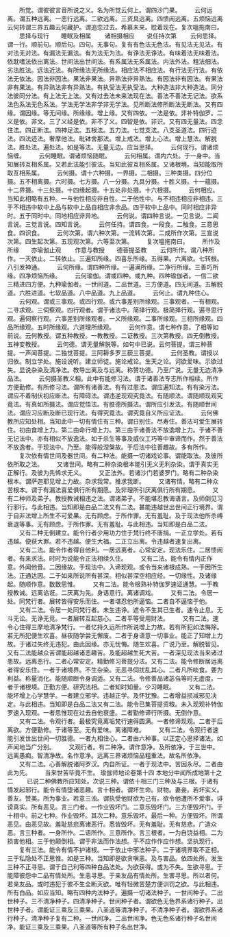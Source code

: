 <!-- { "loadSidebar": true } -->
　　所觉。谓彼彼言音所说之义。名为所觉云何上。谓四沙门果。
　　云何远离。谓五种远离。一恶行远离。二欲远离。三资具远离。四愦闹远离。五烦恼远离云何转谓三界五趣云何藏护。谓追恋过去。希慕未来。耽着现在。复次嗢拖南曰。
　　思择与现行　　睡眠及相属
　　诸相摄相应　　说任持次第
　　云何思择。谓一行。顺前句。顺后句。四句。无事句。复有有色法无色法。有见法无见法。有对法无对法。有漏法无漏法。有为法无为法。有诤法无诤法。有味着法无味着法。依耽嗜法依出离法。世间法出世间法。有系属法无系属法。内法外法。粗法细法。劣法胜法。远法近法。有所缘法无所缘法。相应法不相应法。有行法无行法。有依法无依法。因法非因法。果法非果法。异熟法非异熟法。有因法非有因法。有果法非有果法。有异熟法非有异熟法。有执受法无执受法。大种造法非大种造法。同分法彼同分法。有上法无上法。又有过去法未来法现在法。善法不善法无记法。欲系法色系法无色系法。学法无学法非学非无学法。见所断法修所断法无断法。又有四缘。谓因缘。等无间缘。所缘缘。增上缘。又有四依。一法是依。非补特伽罗。二义是依。非文。三了义经是依。非不了义。四智是依。非识。又有四无量法。四念住法。四正断法。四神足法。五根法。五力法。七觉支法。八支圣道法。四行迹法。四法迹法。奢摩他法。毗钵舍那法。增上戒法。增上心法。增上慧法。解脱法。胜处法。遍处法。如是等法。无量无边。应当思择。
　　云何现行。谓诸烦恼缠。
　　云何睡眠。谓诸烦恼随眠。
　　云何相属。谓内六处。于一身中。当知展转互相系属。又若此法能引彼法。当知此彼互相系属。又诸根境。当知能取所取互相系属。
　　云何摄。谓十六种摄。一界摄。二相摄。三种类摄。四分位摄。五不相离摄。六时摄。七方摄。八一分摄。九具分摄。十胜义摄。十一蕴摄。十二界摄。十三处摄。十四缘起摄。十五处非处摄。十六根摄。
　　云何相应。当知此相略有五种。一与他性相应非自性。二于他性中。与不相违相应非相违。三于不相违中软中上品与软中上品自相应非余品。四于软中上品中。同时相应非异时。五于同时中。同地相应非异地。
　　云何说。谓四种言说。一见言说。二闻言说。三觉言说。四知言说。
　　云何任持。谓四食。一段食。二触食。三意思食。四识食。
　　云何次第。谓六种次第。一流转次第。二成所作次第。三宣说次第。四生起次第。五现观次第。六等至次第。
　　复次嗢拖南曰。
　　所作及所缘　　亦瑜伽止观
　　作意与教授　　德菩提圣教
　　云何所作。谓八种所作。一灭依止。二转依止。三遍知所缘。四喜乐所缘。五得果。六离欲。七转根。八引发神通。
　　云何所缘。谓四种所缘。一遍满所缘。二净行所缘。三善巧所缘。四净烦恼所缘。
　　云何瑜伽。谓或四种。或九种。四种瑜伽者。一信二欲三精进四方便。九种瑜伽者。一世间道。二出世道。三方便道。四无间道。五解脱道。六胜进道。七软品道。八中品道。九上品道。
　　云何止。谓九种住心。
　　云何观。谓或三事观。或四行观。或六事差别所缘观。三事观者。一有相观。二寻求观。三伺察观。四行观者。谓于诸法中。简择行观。极简择行观。遍寻思行观。遍伺察行观。六事差别所缘观者。一义所缘观。二事所缘观。三相所缘观。四品所缘观。五时所缘观。六道理所缘观。
　　云何作意。谓七种作意。了相等如前说。云何教授。谓五种教授。一教教授。二证教授。三次第教授。四无倒教授。五神变教授。
　　云何德。谓无量解脱等。如句中已说。云何菩提。谓三种菩提。一声闻菩提。二独觉菩提。三阿耨多罗三藐三菩提。
　　云何圣教。谓授以归依。制立学处。施设说听。建立师徒。施论戒论。生天之论。诃欲爱味。示欲过失。显说杂染及清净法。教导出离及与远离。称赞功德。乃至广说。无量无边清净品法。
　　云何摄圣教义相。此中有能修习法。谓于诸善法专志所作相续。所作方便勤修。有所修习法。谓所有诸善法。有有过患法。谓应遍知法。有有染污法。谓应不着制伏初应断法。有障碍法。谓违逆现观究竟法。有随顺法。谓随顺现观究竟法。有真如所摄法。谓应觉悟法。有胜德所摄法。谓所应引发法。有随顺世间法。谓应习应断及断已现行法。有得究竟法。谓究竟自义所应证法。
　　云何佛教所应知处相。当知此中一切有情住有三种。谓日别住。尽寿住。善法可爱生展转住。初由食增上力。第二由命行增上力。第三由于诸善法不放逸增上力。于诸不善无记法中。亦有相似不放逸法。如于杀生等事及威仪工巧等中审谛而作。然于善法不放逸者。于现法中。乃至。能得般涅槃故。于后法中往善趣故。多有所作。
　　复次依有情世间及器世间。有二种法。能摄一切诸戏论事。谓能取法。及彼所依所取之法。
　　又诸世间。略有二种杂染根本能引无义无利杂染。谓于真实无正解行。及彼为先悕求无义。
　　又正法外。若诸沙门若婆罗门。略有二种杂染根本。谓萨迦耶见增上力故。杂求我常。推求我断。
　　又诸有情。略有二种众苦根本。谓于有漏法喜爱俱行所有期愿。及非理所引厌离俱行所有期愿。
　　又有二种师及弟子。教授教诫相违之法。谓诸弟子。不能堪忍教诲语言。及师倒见习行邪行。与此相违。当知即是白品二法又有二法。甚能违越世出世间正行境界。谓于自非法增上所生不可爱果。无有顾虑。于所作罪。无有羞耻。及于现法他所杀缚衰退等事。无有顾虑。于所作罪。无有羞耻。与此相违。当知即是白品二法。
　　又有二种无倒建立。能令行者少用功力住于梵行终不唐捐。一正立学处。若有违越。便获大罪。若不违越。便生大福。二正立出离。令违越者速复出离。
　　又有二法。能令作者得自他利。一居远离者。心常安定。现法乐住。二居愦闹者。有来求法。时时为说能令正法相续久住。
　　又有二法。能令有情内正作意。外闻他音。二因缘故。于现法中。入谛现观。或令当来诸根成熟。一于因所生法。正通达因。二于如来所说所有甚深。相似甚深空相应经。一切缘性。及诸缘起。随顺作意。数数思惟。
　　又有二法。能令根熟补特伽罗速证通慧。一于教授教诫。远离谄诳。二厌离为先。身语意行。离诸调戏。
　　又有二法。令居一处。同梵行者。展转皆得安乐而住。一者堪忍他所逼恼。二者自不逼恼于他。
　　又有二法。令居一处同梵行者。未生违诤。遮令不生其已生者。速令止息。无斗无讼。无诤无竞。一者展转互起慈心。二者平等受用财法。
　　又有二法。速令心住得三摩地清净梵行。一者忆持久远所作所说增上力故。若有所犯如法悔除。若无所犯便生欢喜。昼夜随学尝无懈废。二者于身语意一切事业。能正了知增上力故。于诸过失终无违犯。由此因缘。亦无忧悔。随生欢喜。广说乃至。解脱智见。又有二法能越众苦谓能超越诸恶趣苦。及能超越生死大苦。一者深见现法当来诸过患故。远离恶行。二者心常安定。精勤修习菩提分法。又有二法。能令修断居远离者得安乐住。一者于诸境界。不生杂染。无恶寻伺扰乱其心。二者凡所啖食。要为利益。称量消化。能随顺断令身调适。又有二法。令修善品诸苾刍等时无虚度。一者于诸根境。正勤方便。研究法相。二者知时知量。少习睡眠。
　　又有二法。能坏增上心学慧学。一者建立邪学。违越正学。及怀犹豫。二者增益损减邪见决定。与此相违。当知即是白品二法又有二法。能令已集菩提资粮。未入现观补特伽罗速入现观。一者思惟现在过去自他衰盛。二者勤修谛行所摄。无倒作意。
　　又有二法。令观行者。最极究竟离垢梵行速得圆满。一者修谛现观。二者于后离欲。方便勤修。于诸等至。无有爱味。离诸障难。
　　又有二法。令观行者速能引发世出世间一切胜德。一者九相住心。二者由六种事。以正定心思择诸法。如声闻地当广分别。
　　又观行者。有二种净。谓作意净。及所依净。于三世中。远离愚痴。智清净故。名作意净。远离三界诸烦恼品粗重法。故名所依净。
　　又有二法。心善解脱诸阿罗汉。内自所证。一者于现法中。苦因永尽。二者由此为先。
　　当来世苦毕竟不生。
瑜伽师地论卷第十四
本地分中闻所成地第十之二
　　已说二种佛教所应知处。次说三种。谓依十相三门三种及与三根。于诸有情发起邪行。能令有情堕诸恶趣。言十相者。谓坏生命。财物。妻妾。若坏实义。善友。赞美。所为事业。若意三浊。谓执受他财欲为己有。欲令他遭所不爱事。诽谤真实。所有恶见。言三门者。一作业毁坏门。二意乐毁坏门。三方便毁坏门。于十相中。前之七种。作业毁坏。其次二种。意乐毁坏。最后一种。方便毁坏。所谓恶见。由恶见故。羞耻慈悲离诸恶行。悉皆毁坏。无有羞耻。无有慈悲。广造众恶。言三种者。一身所作。二语所作。三意所作。言三根者。一为自饶益相。二为损害他相。三于他颠倒相。谓于非法而作法想。于不应作作应作想。坚执现行。
　　复有三法。能令有情不护诸根。一于依止中邪法种子。二于诸境界取不正相。三于私隐处不正思惟。如是三种。当知即是欲贪嗔恚。及与害品。依四处所。发生三种不正寻思。谓于自己利等四种白品法处。为欲获得。或为不失。生欲寻思。于能障彼怨中二品有情处所。生恚寻思。于亲友品有情处所。生害寻思。所以者何。若亲友品。或时违犯于彼不生全断灭欲。唯有轻微苦楚方便训罚之欲。与此相违。所有白品。如应当知。略有四种内法种子。遍摄一切诸法种子。一世间种子。二出世种子。三不清净种子。四清净种子。世间种子者。谓欲色无色界系诸行种子。出世种子者。谓能证三乘及三乘果。八圣道等清净种子。不清净种子者。谓欲界系诸行种子。清净种子复有二种。一世间净。二出世间净。色无色系诸行种子名世间净。能证三乘及三乘果。八圣道等所有种子名出世净。
